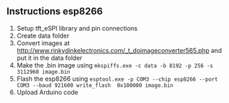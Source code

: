 ## Instructions esp8266

1. Setup tft_eSPI library and pin connections
2. Create data folder
3. Convert images at http://www.rinkydinkelectronics.com/_t_doimageconverter565.php and put it in the data folder
4. Make the .bin image using `mkspiffs.exe -c data -b 8192 -p 256 -s 3112960 image.bin`
5. Flash the esp8266 using `esptool.exe -p COM3 --chip esp8266 --port COM3 --baud 921600 write_flash  0x100000 image.bin`
6. Upload Arduino code
